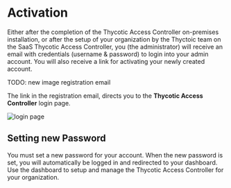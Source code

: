 [title]: # (Activation)
[tags]: # (thycotic access control)
[priority]: # (1)
# Activation

Either after the completion of the Thycotic Access Controller on-premises installation, or after the setup of your organization by the Thyctoic team on the SaaS Thycotic Access Controller, you (the administrator) will receive an email with credentials (username & password) to login into your admin account. You will also receive a link for activating your newly created account.

TODO: new image registration email

The link in the registration email, directs you to the __Thycotic Access Controller__ login page.

![login page](images/activation/login.png "Thycotic Access Controller login page")

## Setting new Password

You must set a new password for your account. When the new password is set, you will automatically be logged in and redirected to your dashboard. Use the dashboard to setup and manage the Thycotic Access Controller for your organization.

